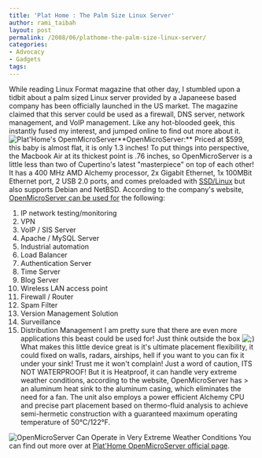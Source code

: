 ```yaml
---
title: 'Plat Home : The Palm Size Linux Server'
author: rami_taibah
layout: post
permalink: /2008/06/plathome-the-palm-size-linux-server/
categories:
- Advocacy
- Gadgets
tags: 
---
```

While reading Linux Format magazine that other day, I stumbled upon a tidbit about a palm sized Linux server provided by a Japaneese based company has been officially launched in the US market. The magazine claimed that this server could be used as a firewall, DNS server, network management, and VoIP management. Like any hot-blooded geek, this instantly fused my interest, and jumped online to find out more about it.
![Plat'Home's OpemMicroServer](http://192.168.1.33/blog2/wp-content/uploads/2008/06/openmicroserver.gif)\*\*OpenMicroServer:\*\* Priced at $599, this baby is almost flat, it is only 1.3 inches! To put things into perspective, the Macbook Air at its thickest point is .76 inches, so OpenMicroServer is a little less than two of Cupertino's latest "masterpiece" on top of each other! It has a 400 MHz AMD Alchemy processor, 2x Gigabit Ethernet, 1x 100MBit Ethernet port, 2 USB 2.0 ports, and comes preloaded with [SSD/Linux](http://www.plathome.com/products/microserver/ssdlinux/) but also supports Debian and NetBSD.
According to the company's website, [OpenMicroServer can be used for](http://www.plathome.com/products/microserver/use/index.html) the following:

1. IP network testing/monitoring
2. VPN
3. VoIP / SIS Server
4. Apache / MySQL Server
5. Industrial automation
6. Load Balancer
7. Authentication Server
8. Time Server
9. Blog Server
10. Wireless LAN access point
11. Firewall / Router
12. Spam Filter
13. Version Management Solution
14. Surveillance
15. Distribution Management
I am pretty sure that there are even more applications this beast could be used for! Just think outside the box ![;)](http://192.168.1.2/blog2/wp-includes/images/smilies/icon_wink.gif)
What makes this little device great is it's ultimate placement flexibility, it could fixed on walls, radars, airships, hell if you want to you can fix it under your sink! Trust me it won't complain! Just a word of caution, ITS NOT WATERPROOF! But it is Heatproof, it can handle very extreme weather conditions, according to the website, OpenMicroServer has
\> an aluminum heat sink to the aluminum casing, which eliminates the need for a fan. The unit also employs a power efficient Alchemy CPU and precise part placement based on thermo-fluid analysis to achieve semi-hermetic construction with a guaranteed maximum operating temperature of 50°C/122°F.

![OpenMicroServer Can Operate in Very Extreme Weather Conditions](http://192.168.1.33/blog2/wp-content/uploads/2008/06/openmicroserver-weather.jpg)
You can find out more over at [Plat'Home OpenMicroServer official page](http://www.plathome.com/products/microserver/oms/index.html).
